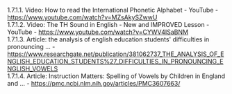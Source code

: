 1.7.1.1. Video: How to read the International Phonetic Alphabet - YouTube - https://www.youtube.com/watch?v=MZsAkySZwwU  
1.7.1.2. Video: The TH Sound in English - New and IMPROVED Lesson - YouTube - https://www.youtube.com/watch?v=CYWV4ISaBNM  
1.7.1.3. Article: the analysis of english education students' difficulties in pronouncing ... - https://www.researchgate.net/publication/381062737_THE_ANALYSIS_OF_ENGLISH_EDUCATION_STUDENTS%27_DIFFICULTIES_IN_PRONOUNCING_ENGLISH_VOWELS  
1.7.1.4. Article: Instruction Matters: Spelling of Vowels by Children in England and ... - https://pmc.ncbi.nlm.nih.gov/articles/PMC3607663/  

